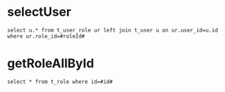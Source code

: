 selectUser
===
    select u.* from t_user_role ur left join t_user u on ur.user_id=u.id where ur.role_id=#roleId#
    
getRoleAllById
===
    select * from t_role where id=#id#